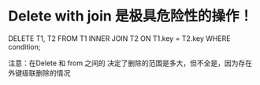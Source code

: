 # __Delete  with join 是极具危险性的操作！__

DELETE T1, T2
FROM T1
INNER JOIN T2 ON T1.key = T2.key
WHERE condition;


注意：在Delete 和 from 之间的 决定了删除的范围是多大，但不全是，因为存在外键级联删除的情况   
